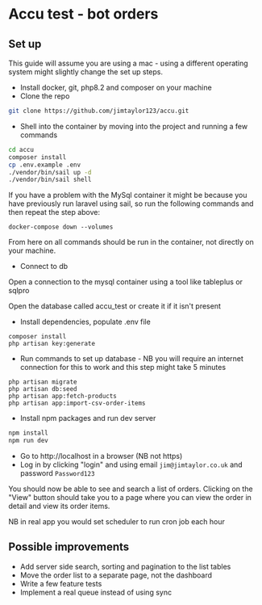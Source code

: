 # Accu test - bot orders

## Set up

This guide will assume you are using a mac - using a different operating system might slightly change the set up steps.

* Install docker, git, php8.2 and composer on your machine
* Clone the repo

```sh
git clone https://github.com/jimtaylor123/accu.git 
```


* Shell into the container by moving into the project and running a few commands
```sh 
cd accu
composer install
cp .env.example .env
./vendor/bin/sail up -d
./vendor/bin/sail shell
```

If you have a problem with the MySql container it might be because you have previously run laravel using sail, so run the following commands and then repeat the step above:

```
docker-compose down --volumes
```

From here on all commands should be run in the container, not directly on your machine.

* Connect to db

Open a connection to the mysql container using a tool like tableplus or sqlpro

Open the database called accu_test or create it if it isn't present

* Install dependencies, populate .env file

```
composer install
php artisan key:generate
```

* Run commands to set up database - NB you will require an internet connection for this to work and this step might take 5 minutes
```
php artisan migrate
php artisan db:seed
php artisan app:fetch-products
php artisan app:import-csv-order-items
```
* Install npm packages and run dev server
```sh
npm install
npm run dev
``` 

* Go to http://localhost in a browser (NB not https)
* Log in by clicking "login" and using email `jim@jimtaylor.co.uk` and password `Password123`

You should now be able to see and search a list of orders. Clicking on the "View" button should take you to a page where you can view the order in detail and view its order items.

NB in real app you would set scheduler to run cron job each hour

## Possible improvements
* Add server side search, sorting and pagination to the list tables
* Move the order list to a separate page, not the dashboard
* Write a few feature tests
* Implement a real queue instead of using sync